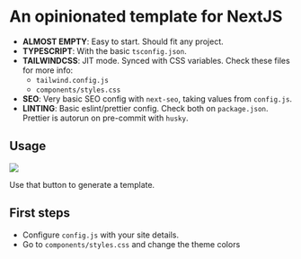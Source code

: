 # An opinionated template for NextJS

* __ALMOST EMPTY__: Easy to start. Should fit any project.
* __TYPESCRIPT__: With the basic `tsconfig.json`.
* __TAILWINDCSS__: JIT mode. Synced with CSS variables. Check these files for more info:
  * `tailwind.config.js`
  * `components/styles.css`
* __SEO__: Very basic SEO config with `next-seo`, taking values from `config.js`.
* __LINTING__: Basic eslint/prettier config. Check both on `package.json`. Prettier is autorun on pre-commit with `husky`.

## Usage

<a href="https://github.com/badges/shields/generate">
  <img src="https://img.shields.io/badge/use%20this-template-blue?logo=github">
</a>

Use that button to generate a template.

## First steps

* Configure `config.js` with your site details.
* Go to `components/styles.css` and change the theme colors